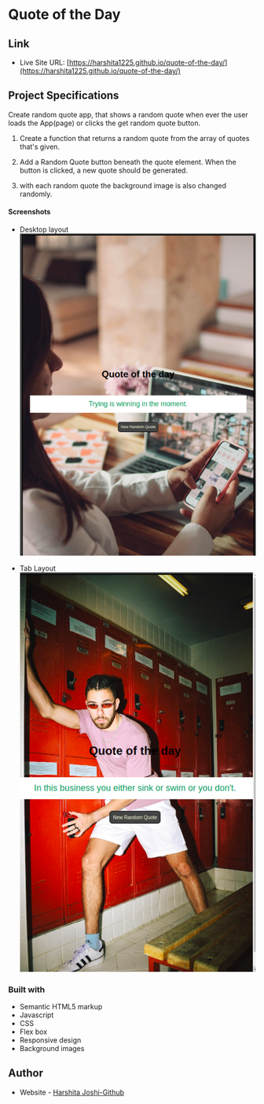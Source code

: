 # Quote of the Day

## Link

- Live Site URL: [https://harshita1225.github.io/quote-of-the-day/](https://harshita1225.github.io/quote-of-the-day/)

## Project Specifications

Create random quote app, that shows a random quote when ever the user loads the App(page) or clicks the get random quote button.

1.  Create a function that returns a random quote from the array of
    quotes that's given.

2.  Add a Random Quote button beneath the quote element. When the button is clicked, a new quote should be generated.

3.  with each random quote the background image is also changed randomly.

#### Screenshots

- Desktop layout
  ![Desktop Layout](./img/shot1.png)

- Tab Layout
  ![Mobile Layout](./img/shot3.png)

### Built with

- Semantic HTML5 markup
- Javascript
- CSS
- Flex box
- Responsive design
- Background images

## Author

- Website - [Harshita Joshi-Github](https://github.com/harshita1225)
